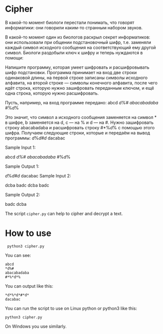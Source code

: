 # Cipher

В какой-то момент  биологи перестали понимать, что говорят информатики: они говорили каким-то странным набором звуков.

В какой-то момент один из биологов раскрыл секрет информатиков: они использовали при общении подстановочный шифр, т.е. заменяли каждый символ исходного сообщения на соответствующий ему другой символ. Биологи раздобыли ключ к шифру и теперь нуждаются в помощи:

Напишите программу, которая умеет шифровать и расшифровывать шифр подстановки. Программа принимает на вход две строки одинаковой длины, на первой строке записаны символы исходного алфавита, на второй строке — символы конечного алфавита, после чего идёт строка, которую нужно зашифровать переданным ключом, и ещё одна строка, которую нужно расшифровать.

Пусть, например, на вход программе передано:
abcd
*d%#
abacabadaba
#*%*d*%

Это значит, что символ a исходного сообщения заменяется на символ * в шифре, b заменяется на d, c — на % и d — на #.
Нужно зашифровать строку abacabadaba и расшифровать строку #*%*d*% с помощью этого шифра. Получаем следующие строки, которые и передаём на вывод программы:
*d*%*d*#*d*
dacabac

Sample Input 1:

abcd
*d%#
abacabadaba
#*%*d*%

Sample Output 1:

*d*%*d*#*d*
dacabac
Sample Input 2:

dcba
badc
dcba
badc

Sample Output 2:

badc
dcba

The script ```cipher.py``` can help to cipher and decrypt a text.

# How to use

```
 python3 cipher.py
 ```
You can see:
```
abcd
*d%#
abacabadaba
#*%*d*%

```

You can output like this:
```
*d*%*d*#*d*
dacabac

```
 

You can run the script to use on Linux python or python3 like this:

``` python3 cipher.py ``` 

On Windows you use similarly.